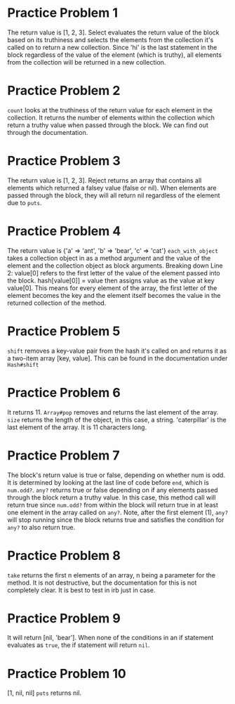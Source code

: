# Practice Problem 1
The return value is [1, 2, 3].
Select evaluates the return value of the block based on its truthiness and selects the elements from the collection it's called on to return a new collection.  Since 'hi' is the last statement in the block regardless of the value of the element (which is truthy), all elements from the collection will be returned in a new collection.

# Practice Problem 2
`count` looks at the truthiness of the return value for each element in the collection. It returns the number of elements within the collection which return a truthy value when passed through the block.
We can find out through the documentation.

# Practice Problem 3
The return value is [1, 2, 3].
Reject returns an array that contains all elements which returned a falsey value (false or nil).  When elements are passed through the block, they will all return nil regardless of the element due to `puts`.  

# Practice Problem 4
The return value is {'a' => 'ant', 'b' => 'bear', 'c' => 'cat'}
`each_with_object` takes a collection object in as a method argument and the value of the element and the collection object as block arguments.
Breaking down Line 2:
value[0] refers to the first letter of the value of the element passed into the block.
hash[value[0]] = value then assigns value as the value at key value[0].  This means for every element of the array, the first letter of the element becomes the key and the element itself becomes the value in the returned collection of the method.

# Practice Problem 5
`shift` removes a key-value pair from the hash it's called on and returns it as a two-item array [key, value].
This can be found in the documentation under `Hash#shift`

# Practice Problem 6
It returns 11.
`Array#pop` removes and returns the last element of the array.
`size` returns the length of the object, in this case, a string.
'caterpillar' is the last element of the array.  It is 11 characters long.

# Practice Problem 7
The block's return value is true or false, depending on whether num is odd.
It is determined by looking at the last line of code before `end`, which is `num.odd?`.
`any?` returns true or false depending on if any elements passed through the block return a truthy value.
In this case, this method call will return true since `num.odd?` from within the block will return true in at least one element in the array called on `any?`.
Note, after the first element (1), `any?` will stop running since the block returns true and satisfies the condition for `any?` to also return true.

# Practice Problem 8
`take` returns the first n elements of an array, n being a parameter for the method.
It is not destructive, but the documentation for this is not completely clear.  It is best to test in irb just in case.

# Practice Problem 9
It will return [nil, 'bear'].
When none of the conditions in an if statement evaluates as `true`, the if statement will return `nil`.

# Practice Problem 10
[1, nil, nil]
`puts` returns nil.
